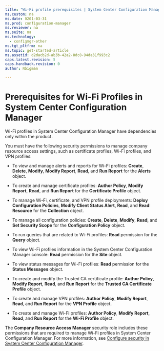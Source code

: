 ```yaml
---
title: "Wi-Fi profile prerequisites | System Center Configuration Manager"
ms.custom: na
ms.date: 0201-03-31
ms.prod: configuration-manager
ms.reviewer: na
ms.suite: na
ms.technology: 
  - configmgr-other
ms.tgt_pltfrm: na
ms.topic: get-started-article
ms.assetid: d2dacb2d-ab3b-42a2-8dc8-94da31f993c2
caps.latest.revision: 5
caps.handback.revision: 0
author: Nbigman

---
```

# Prerequisites for Wi-Fi Profiles in System Center Configuration Manager
Wi-Fi profiles in System Center Configuration Manager have dependencies only within the product.  
  
 You must have the following security permissions to manage company resource access settings, such as certificate profiles, Wi-Fi profiles, and VPN profiles:  
  
-   To view and manage alerts and reports for Wi-Fi profiles: **Create**, **Delete**, **Modify**, **Modify Report**, **Read**, and **Run Report** for the **Alerts** object.  
  
-   To create and manage certificate profiles: **Author Policy**, **Modify Report**, **Read**, and **Run Report** for the **Certificate Profile** object.  
  
-   To manage Wi-Fi, certificate, and VPN profile deployments: **Deploy Configuration Policies**, **Modify Client Status Alert**, **Read**, and **Read Resource** for the **Collection** object.  
  
-   To manage all configuration policies: **Create**, **Delete**, **Modify**, **Read**, and **Set Security Scope** for the **Configuration Policy** object.  
  
-   To run queries that are related to Wi-Fi profiles: **Read** permission for the **Query** object.  
  
-   To view Wi-Fi profiles information in the System Center Configuration Manager console: **Read** permission for the **Site** object.  
  
-   To view status messages for Wi-Fi profiles: **Read** permission for the **Status Messages** object.  
  
-   To create and modify the Trusted CA certificate profile: **Author Policy**, **Modify Report**, **Read**, and **Run Report** for the **Trusted CA Certificate Profile** object.  
  
-   To create and manage VPN profiles: **Author Policy**, **Modify Report**, **Read**, and **Run Report** for the **VPN Profile** object.  
  
-   To create and manage Wi-Fi profiles: **Author Policy**, **Modify Report**, **Read**, and **Run Report** for the **Wi-Fi Profile** object.  
  
 The **Company Resource Access Manager** security role includes these permissions that are required to manage Wi-Fi profiles in System Center Configuration Manager. For more information, see [Configure security in System Center Configuration Manager](../../core/plan-design/security/configure-security.md).

